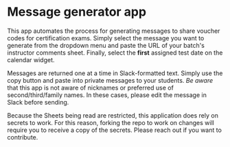 # Message generator app
This app automates the process for generating messages to share voucher codes for certification exams. Simply select the message you want to generate from the dropdown menu and paste the URL of your batch's
instructor comments sheet. Finally, select the **first** assigned test date on the calendar widget.

Messages are returned one at a time in Slack-formatted text. Simply use the copy button and paste into private messages to your students. *Be aware* that this app is not aware of nicknames or preferred use of second/third/family names. In these cases, please edit the message in Slack before sending.

Because the Sheets being read are restricted, this application does rely on secrets to work. For this reason, forking the repo to work on changes will require you to receive a copy of the secrets. Please reach out if you want to contribute.
